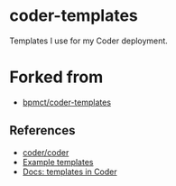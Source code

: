 # coder-templates

Templates I use for my Coder deployment. 

# Forked from

- [bpmct/coder-templates](https://github.com/bpmct/coder-templates)

## References

- [coder/coder](https://github.com/coder/coder)
- [Example templates](https://github.com/coder/coder/tree/main/examples/templates)
- [Docs: templates in Coder](https://coder.com/docs/coder-oss/latest/templates)
